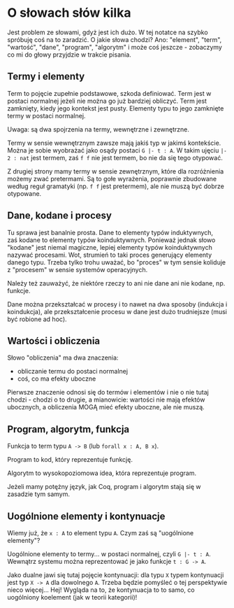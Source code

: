 # O słowach słów kilka

Jest problem ze słowami, gdyż jest ich dużo. W tej notatce na szybko spróbuję coś na to zaradzić. O jakie słowa chodzi? Ano: "element", "term", "wartość", "dane", "program", "algorytm" i może coś jeszcze - zobaczymy co mi do głowy przyjdzie w trakcie pisania.

## Termy i elementy

Term to pojęcie zupełnie podstawowe, szkoda definiować. Term jest w postaci normalnej jeżeli nie można go już bardziej obliczyć. Term jest zamknięty, kiedy jego kontekst jest pusty. Elementy typu to jego zamknięte termy w postaci normalnej.

Uwaga: są dwa spojrzenia na termy, wewnętrzne i zewnętrzne.

Termy w sensie wewnętrznym zawsze mają jakiś typ w jakimś kontekście. Można je sobie wyobrażać jako osądy postaci `G |- t : A`. W takim ujęciu `|- 2 : nat` jest termem, zaś `f f` nie jest termem, bo nie da się tego otypować.

Z drugiej strony mamy termy w sensie zewnętrznym, które dla rozróżnienia możemy zwać pretermami. Są to gołe wyrażenia, poprawnie zbudowane według reguł gramatyki (np. `f f` jest pretermem), ale nie muszą być dobrze otypowane.

## Dane, kodane i procesy

Tu sprawa jest banalnie prosta. Dane to elementy typów induktywnych, zaś kodane to elementy typów koinduktywnych. Ponieważ jednak słowo "kodane" jest niemal magiczne, lepiej elementy typów koinduktywnych nazywać procesami. Wot, strumień to taki proces generujący elementy danego typu. Trzeba tylko trohu uważać, bo "proces" w tym sensie koliduje z "procesem" w sensie systemów operacyjnych.

Należy też zauważyć, że niektóre rzeczy to ani nie dane ani nie kodane, np. funkcje.

Dane można przekształcać w procesy i to nawet na dwa sposoby (indukcja i koindukcja), ale przekształcenie procesu w dane jest dużo trudniejsze (musi być robione ad hoc).

## Wartości i obliczenia

Słowo "obliczenia" ma dwa znaczenia:
- obliczanie termu do postaci normalnej
- coś, co ma efekty uboczne

Pierwsze znaczenie odnosi się do termów i elementów i nie o nie tutaj chodzi - chodzi o to drugie, a mianowicie: wartości nie mają efektów ubocznych, a obliczenia MOGĄ mieć efekty uboczne, ale nie muszą.

## Program, algorytm, funkcja

Funkcja to term typu `A -> B` (lub `forall x : A, B x`).

Program to kod, który reprezentuje funkcję.

Algorytm to wysokopoziomowa idea, która reprezentuje program.

Jeżeli mamy potężny język, jak Coq, program i algorytm stają się w zasadzie tym samym.

## Uogólnione elementy i kontynuacje

Wiemy już, że `x : A` to element typu `A`. Czym zaś są "uogólnione elementy"?

Uogólnione elementy to termy... w postaci normalnej, czyli `G |- t : A`. Wewnątrz systemu można reprezentować je jako funkcje `t : G -> A`.

Jako dualne jawi się tutaj pojęcie kontynuacji: dla typu `X` typem kontynuacji jest typ `X -> A` dla dowolnego `A`. Trzeba będzie pomyśleć o tej perspektywie nieco więcej...
Hej! Wygląda na to, że kontynuacja to to samo, co uogólniony koelement (jak w teorii kategorii)!
